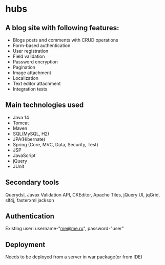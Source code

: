 # hubs
## A blog site with following features:
- Blogs posts and comments with CRUD operations
- Form-based authentication
- User registration
- Field validation
- Password encryption
- Pagination
- Image attachment
- Localization 
- Text editor attachment
- Integration tests
## Main technologies used
- Java 14
- Tomcat
- Maven
- SQL(MySQL, H2)
- JPA(Hibernate)
- Spring (Core, MVC, Data, Security, Test)
- JSP
- JavaScript
- jQuery
- JUnit 
## Secondary tools
Querydsl, Javax Validation API, CKEditor, Apache Tiles, jQuery UI, jqGrid, slf4j, fasterxml jackson
## Authentication
Existing user: username-"me@me.ru", password-"user"
## Deployment
Needs to be deployed from a server in war package(or from IDE)

 
